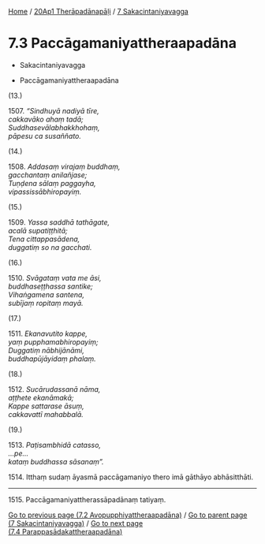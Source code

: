 
[Home](/) / [20Ap1 Therāpadānapāḷi](../../20Ap1.md) / [7 Sakacintaniyavagga](../7.md)

# 7.3 Paccāgamaniyattheraapadāna

* Sakacintaniyavagga

* Paccāgamaniyattheraapadāna

(13.)

1507\. _“Sindhuyā nadiyā tīre,_  
_cakkavāko ahaṃ tadā;_  
_Suddhasevālabhakkhohaṃ,_  
_pāpesu ca susaññato._  


(14.)

1508\. _Addasaṃ virajaṃ buddhaṃ,_  
_gacchantaṃ anilañjase;_  
_Tuṇḍena sālaṃ paggayha,_  
_vipassissābhiropayiṃ._  


(15.)

1509\. _Yassa saddhā tathāgate,_  
_acalā supatiṭṭhitā;_  
_Tena cittappasādena,_  
_duggatiṃ so na gacchati._  


(16.)

1510\. _Svāgataṃ vata me āsi,_  
_buddhaseṭṭhassa santike;_  
_Vihaṅgamena santena,_  
_subījaṃ ropitaṃ mayā._  


(17.)

1511\. _Ekanavutito kappe,_  
_yaṃ pupphamabhiropayiṃ;_  
_Duggatiṃ nābhijānāmi,_  
_buddhapūjāyidaṃ phalaṃ._  


(18.)

1512\. _Sucārudassanā nāma,_  
_aṭṭhete ekanāmakā;_  
_Kappe sattarase āsuṃ,_  
_cakkavattī mahabbalā._  


(19.)

1513\. _Paṭisambhidā catasso,_  
_…pe…_  
_kataṃ buddhassa sāsanaṃ”._  


1514\. Itthaṃ sudaṃ āyasmā paccāgamaniyo thero imā gāthāyo abhāsitthāti.

---

1515\. Paccāgamaniyattherassāpadānaṃ tatiyaṃ.



[Go to previous page (7.2 Avopupphiyattheraapadāna)](7.2.md) / [Go to parent page (7 Sakacintaniyavagga)](../7.md) / [Go to next page (7.4 Parappasādakattheraapadāna)](7.4.md)


